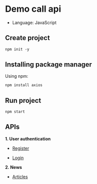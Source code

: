 # Demo call api
- Language: JavaScript

## Create project
```txt
npm init -y
```

## Installing package manager
Using npm:

```txt
npm install axios
```

## Run project
```txt
npm start
```

## APIs
**1. User authentication**
- [Register](https://reqres.in/api/register)

- [Login](https://reqres.in/api/login)

**2. News**

- [Articles](https://jsonplaceholder.typicode.com/posts)
